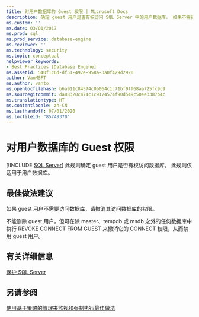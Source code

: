 ```yaml
---
title: 对用户数据库的 Guest 权限 | Microsoft Docs
description: 确定 guest 用户是否有权访问 SQL Server 中的用户数据库。 如果不需要 guest 用户权限，则撤销该权限。
ms.custom: ''
ms.date: 03/01/2017
ms.prod: sql
ms.prod_service: database-engine
ms.reviewer: ''
ms.technology: security
ms.topic: conceptual
helpviewer_keywords:
- Best Practices [Database Engine]
ms.assetid: 540f1c6d-df51-497e-958a-3a0f429d2920
author: VanMSFT
ms.author: vanto
ms.openlocfilehash: b6a911c84574c0b064c1c71bf9ff68aa725fc9c9
ms.sourcegitcommit: da88320c474c1c9124574f90d549c50ee3387b4c
ms.translationtype: HT
ms.contentlocale: zh-CN
ms.lasthandoff: 07/01/2020
ms.locfileid: "85749370"
---
```

# <a name="guest-permissions-on-user-databases"></a>对用户数据库的 Guest 权限
 [!INCLUDE [SQL Server](../../includes/applies-to-version/sqlserver.md)]
  此规则确定 guest 用户是否有权访问数据库。 此规则仅适用于用户数据库。  
  
## <a name="best-practices-recommendations"></a>最佳做法建议  
 如果 guest 用户不需要访问数据库，请撤消其访问数据库的权限。  
  
 不能删除 guest 用户，但可在除 master、tempdb 或 msdb 之外的任何数据库中执行 REVOKE CONNECT FROM GUEST 来撤消它的 CONNECT 权限，从而禁用 guest 用户。  
  
## <a name="for-more-information"></a>有关详细信息  
 [保护 SQL Server](../../relational-databases/security/securing-sql-server.md)  
  
## <a name="see-also"></a>另请参阅  
 [使用基于策略的管理来监视和强制执行最佳做法](../../relational-databases/policy-based-management/monitor-and-enforce-best-practices-by-using-policy-based-management.md)  
  
  
